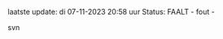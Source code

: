 laatste update: 
di 07-11-2023 20:58   uur 
Status: FAALT - fout - 
<div class="service R">svn</div>
